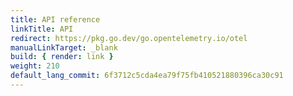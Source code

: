 ```yaml
---
title: API reference
linkTitle: API
redirect: https://pkg.go.dev/go.opentelemetry.io/otel
manualLinkTarget: _blank
build: { render: link }
weight: 210
default_lang_commit: 6f3712c5cda4ea79f75fb410521880396ca30c91
---
```

